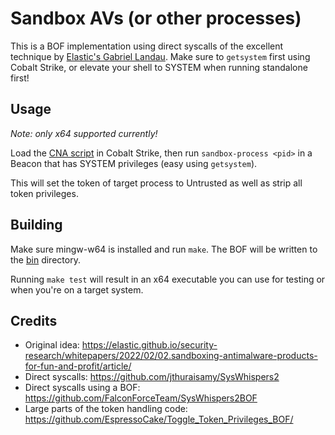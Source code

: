 # Sandbox AVs (or other processes)
This is a BOF implementation using direct syscalls of the excellent technique by [Elastic's Gabriel Landau](https://elastic.github.io/security-research/whitepapers/2022/02/02.sandboxing-antimalware-products-for-fun-and-profit/article/). Make sure to `getsystem` first using Cobalt Strike, or elevate your shell to SYSTEM when running standalone first!

## Usage
_Note: only x64 supported currently!_

Load the [CNA script](sandbox-process.cna) in Cobalt Strike, then run `sandbox-process <pid>` in a Beacon that has SYSTEM privileges (easy using `getsystem`).

This will set the token of target process to Untrusted as well as strip all token privileges.

## Building
Make sure mingw-w64 is installed and run `make`. The BOF will be written to the [bin](bin) directory.

Running `make test` will result in an x64 executable you can use for testing or when you're on a target system.

## Credits
* Original idea: https://elastic.github.io/security-research/whitepapers/2022/02/02.sandboxing-antimalware-products-for-fun-and-profit/article/
* Direct syscalls: https://github.com/jthuraisamy/SysWhispers2
* Direct syscalls using a BOF: https://github.com/FalconForceTeam/SysWhispers2BOF
* Large parts of the token handling code: https://github.com/EspressoCake/Toggle_Token_Privileges_BOF/

